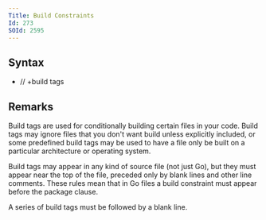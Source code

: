 ```yaml
---
Title: Build Constraints
Id: 273
SOId: 2595
---
```

## Syntax
- // +build tags

## Remarks
Build tags are used for conditionally building certain files in your code. Build tags may ignore files that you don't want build unless explicitly included, or some predefined build tags may be used to have a file only be built on a particular architecture or operating system.

Build tags may appear in any kind of source file (not just Go), but they must appear near the top of the file, preceded only by blank lines and other line comments. These rules mean that in Go files a build constraint must appear before the package clause.

A series of build tags must be followed by a blank line.
